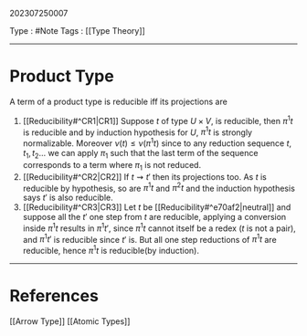 202307250007

Type : #Note
Tags : [[Type Theory]]

---
# Product Type
A term of a product type is reducible iff its projections are
1. [[Reducibility#^CR1|CR1]] Suppose $t$ of type $U\times V$, is reducible, then $\pi^{1}t$ is reducible and by induction hypothesis for $U$, $\pi^{1}t$ is strongly normalizable. Moreover $\nu(t)\le\nu(\pi^{1}t)$ since to any reduction sequence $t,t_{1},t_{2}\dots$ we can apply $\pi_{1}$ such that the last term of the sequence corresponds to a term where $\pi_{1}$ is not reduced.
2. [[Reducibility#^CR2|CR2]] If $t\rightsquigarrow t'$ then its projections too. As $t$ is reducible by hypothesis, so are $\pi^{1}t$ and $\pi^{2}t$ and the induction hypothesis says $t'$ is also reducible.
3. [[Reducibility#^CR3|CR3]] Let $t$ be [[Reducibility#^e70af2|neutral]] and suppose all the $t'$ one step from $t$ are reducible, applying a conversion inside $\pi^{1}t$ results in $\pi^{1}t'$, since $\pi^{1}t$ cannot itself be a redex ($t$ is not a pair), and $\pi^{1}t'$ is reducible since $t'$ is. But all one step reductions of $\pi^{1}t$ are reducible, hence $\pi^{1}t$ is reducible(by induction).

---
# References
[[Arrow Type]]
[[Atomic Types]]